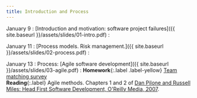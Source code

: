 ```yaml
---
title: Introduction and Process
---
```

 
January 9
: [Introduction and motivation: software project failures]({{ site.baseurl }}/assets/slides/01-intro.pdf)
  : 


January 11
: [Process models. Risk management.]({{ site.baseurl }}/assets/slides/02-process.pdf)
  : 

January 13
: Process: [Agile software development]({{ site.baseurl }}/assets/slides/03-agile.pdf)
  : **Homework**{:.label .label-yellow} [Team matching survey](https://forms.gle/XV22u7VXD9wFREoa9)  
    **Reading**{:.label} Agile methods. Chapters 1 and 2 of [Dan Pilone and Russell Miles: Head First Software Development, O'Reilly Media, 2007](https://search-library.ucsd.edu/permalink/01UCS_SDI/ld412s/alma9914798227306531).
